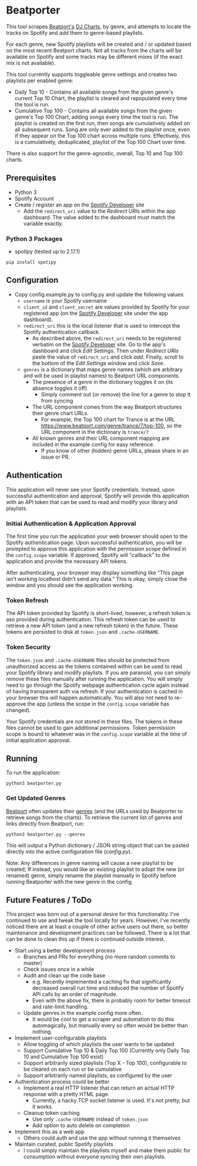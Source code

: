 # Beatporter

This tool scrapes [Beatport's](https://www.beatport.com/) [DJ Charts](https://www.beatport.com/charts), by genre, and attempts to locate the tracks on Spotify and add them to genre-based playlists.

For each genre, new Spotify playlists will be created and / or updated based on the most recent Beatport charts.  Not all tracks from the charts will be available on Spotify and some tracks may be different mixes (if the exact mix is not available).

This tool currently supports toggleable genre settings and creates two playlists per enabled genre:
* Daily Top 10 - Contains all available songs from the given genre's current Top 10 Chart, the playlist is cleared and repopulated every time the tool is run.
* Cumulative Top 100 - Contains all available songs from the given genre's Top 100 Chart, adding songs every time the tool is run.  The playlist is created on the first run, then songs are cumulatively added on all subsequent runs.  Song are only ever added to the playlist once, even if they appear on the Top 100 chart across multiple runs.  Effectively, this is a cumulatively, deduplicated, playlist of the Top 100 Chart over time.

There is also support for the genre-agnostic, overall, Top 10 and Top 100 charts.

## Prerequisites

* Python 3
* Spotify Account
* Create / register an app on the [Spotify Developer](https://developer.spotify.com) site
    * Add the `redirect_uri` value to the _Redirect URIs_ within the app dashboard.  The value added to the dashboard must match the variable exactly. 

### Python 3 Packages

* spotipy (tested up to 2.17.1)

```
pip install spotipy
```

## Configuration
* Copy config.example.py to config.py and update the following values:
    * `username` is your Spotify username
    * `client_id` and `client_secret` are values provided by Spotify for your registered app (on the [Spotify Developer](https://developer.spotify.com) site under the app dashboard).
    * `redirect_uri` this is the local listener that is used to intercept the Spotify authentication callback.
        * As described above, the `redirect_uri` needs to be registered verbatim on the [Spotify Developer](https://developer.spotify.com) site.  Go to the app's dashboard and click _Edit Settings_.  Then under _Redirect URIs_ paste the value of `redirect_uri` and click _add_.  Finally, scroll to the bottom of the _Edit Settings_ window and click _Save_.
    * `genres` is a dictionary that maps genre names (which are arbitrary and will be used in playlist names) to Beatport URL components.
        * The presence of a genre in the dictionary toggles it on (its absence toggles it off)
            * Simply comment out (or remove) the line for a genre to stop it from syncing  
        * The URL component comes from the way Beatport structures their genre chart URLs.
            * For example, the Top 100 chart for Trance is at the URL https://www.beatport.com/genre/trance/7/top-100, so the URL component in the dictionary is `trance/7`
        * All known genres and their URL component mapping are included in the example config for easy reference.
            * If you know of other (hidden) genre URLs, please share in an issue or PR.

## Authentication
This application will never see your Spotify credentials.  Instead, upon successful authentication and approval,  Spotify will provide this application with an API token that can be used to read and modify your library and playlists.

### Initial Authentication & Application Approval
The first time you run the application your web browser should open to the Spotify authentication page.  Upon successful authentication, you will be prompted to approve this application with the permission scope defined in the `config.scope` variable.  If approved, Spotify will "callback" to the application and provide the necessary API tokens.

After authenticating, your browser may display something like "This page isn’t working localhost didn’t send any data."  This is okay, simply close the window and you should see the application working.

### Token Refresh
The API token provided by Spotify is short-lived, however, a refresh token is aso provided during authentication.  This refresh token can be used to retrieve a new API token (and a new refresh token) in the future.  These tokens are persisted to disk at `token.json` and `.cache-USERNAME`.

### Token Security
The `token.json` and `.cache-USERNAME` files should be protected from unauthorized access as the tokens contained within can be used to read your Spotify library and modify playlists.  If you are paranoid, you can simply remove these files manually after running the application.  You will simply need to go through the Spotify webpage authentication cycle again instead of having transparent auth via refresh.  If your authentication is cached in your browser this will happen automatically.  You will also not need to re-approve the app (unless the scope in the `config.scope` variable has changed). 

Your Spotify credentials are _not_ stored in these files.  The tokens in these files cannot be used to gain additional permissions.  Token permission scope is bound to whatever was in the `config.scope` variable at the time of initial application approval.

## Running

To run the application:
 
```python3 beatporter.py```

### Get Updated Genres

[Beatport](https://www.beatport.com/) often updates their [genres](https://www.beatport.com/charts) (and the URLs used by Beatporter to retrieve songs from the charts).  To retrieve the current list of genres and links directly from Beatport, run:

```python3 beatporter.py --genres```

This will output a Python dictionary / JSON string object that can be pasted directly into the active configuration file (_config.py_).

Note: Any differences in genre naming will cause a new playlist to be created;  If instead, you would like an existing playlist to adopt the new (or renamed) genre, simply rename the playlist manually in Spotify before running Beatporter with the new genre in the config.  

## Future Features / ToDo
This project was born out of a personal desire for this functionality.  I've continued to use and tweak the tool locally for years.  However, I've recently noticed there are at least a couple of other active users out there, so better maintenance and development practices can be followed.  There is a lot that can be done to clean this up if there is continued outside interest.

* Start using a better development process
  * Branches and PRs for everything (no more random commits to master)
  * Check issues once in a while
  * Audit and clean up the code base
    * e.g. Recently implemented a caching fix that significantly decreased overall run time and reduced the number of Spotify API calls by an order of magnitude.
    * Even with the above fix, there is probably room for better timeout and rate-limit handling.
  * Update genres in the example config more often.
    * It would be cool to get a scraper and automation to do this automagically, but manually every so often would be better than nothing.
* Implement user-configurable playlists
  * Allow toggling of which playlists the user wants to be updated
  * Support Cumulative Top 10 & Daily Top 100 (Currently only Daily Top 10 and Cumulative Top 100 exist)
  * Support arbitrarily sized playlists (Top X - Top 100), configurable to be cleared on each run or be cumulative
  * Support arbitrarily named playlists, as configured by the user
* Authentication process could be better
  * Implement a real HTTP listener that can return an actual HTTP response with a pretty HTML page.
    * Currently, a hacky TCP socket listener is used.  It's not pretty, but it works.
  * Cleanup token caching
    * Use only `.cache-USERNAME` instead of `token.json`
    * Add option to auto delete on completion
* Implement this as a web app
  * Others could auth and use the app without running it themselves
* Maintain curated, public Spotify playlists
  * I could simply maintain the playlists myself and make them public for consumption without everyone syncing their own playlists.
